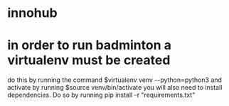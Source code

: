 # innohub

# in order to run badminton a virtualenv must be created
do this by running the command $virtualenv venv --python=python3
and activate by running $source venv/bin/activate
you will also need to install dependencies. Do so by running pip install -r "requirements.txt"